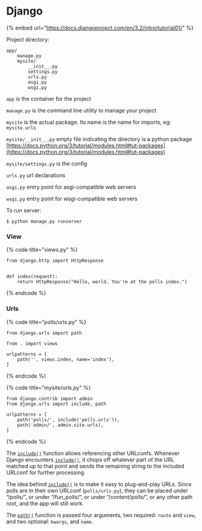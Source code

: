 # Django

{% embed url="https://docs.djangoproject.com/en/3.2/intro/tutorial01/" %}

Project directory:

```
app/
    manage.py
    mysite/
        __init__.py
        settings.py
        urls.py
        asgi.py
        wsgi.py
```

`app` is the container for the project

`manage.py` is the command line utility to manage your project

`mysite` is the actual package. Its name is the name for imports, eg: `mysite.urls`

`mysite/__init__.py` empty file indicating the directory is a python package [https://docs.python.org/3/tutorial/modules.html#tut-packages](https://docs.python.org/3/tutorial/modules.html#tut-packages)

`mysite/settings.py` is the config

`urls.py` url declarations

`asgi.py` entry point for asgi-compatible web servers

`wsgi.py` entry point for wsgi-compatible web servers



To run server:

```
$ python manage.py runserver
```

### View

{% code title="views.py" %}
```
from django.http import HttpResponse


def index(request):
    return HttpResponse("Hello, world. You're at the polls index.")
```
{% endcode %}

### Urls

{% code title="polls/urls.py" %}
```
from django.urls import path

from . import views

urlpatterns = [
    path('', views.index, name='index'),
]
```
{% endcode %}



{% code title="mysite/urls.py" %}
```
from django.contrib import admin
from django.urls import include, path

urlpatterns = [
    path('polls/', include('polls.urls')),
    path('admin/', admin.site.urls),
]
```
{% endcode %}

The [`include()`](https://docs.djangoproject.com/en/3.2/ref/urls/#django.urls.include) function allows referencing other URLconfs. Whenever Django encounters [`include()`](https://docs.djangoproject.com/en/3.2/ref/urls/#django.urls.include), it chops off whatever part of the URL matched up to that point and sends the remaining string to the included URLconf for further processing.

The idea behind [`include()`](https://docs.djangoproject.com/en/3.2/ref/urls/#django.urls.include) is to make it easy to plug-and-play URLs. Since polls are in their own URLconf (`polls/urls.py`), they can be placed under “/polls/”, or under “/fun\_polls/”, or under “/content/polls/”, or any other path root, and the app will still work.

The [`path()`](https://docs.djangoproject.com/en/3.2/ref/urls/#django.urls.path) function is passed four arguments, two required: `route` and `view`, and two optional: `kwargs`, and `name`.
